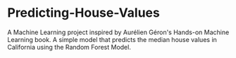 # Predicting-House-Values
A Machine Learning project inspired by Aurélien Géron's Hands-on Machine Learning book. A simple model that predicts the median house values in California using the Random Forest Model.
